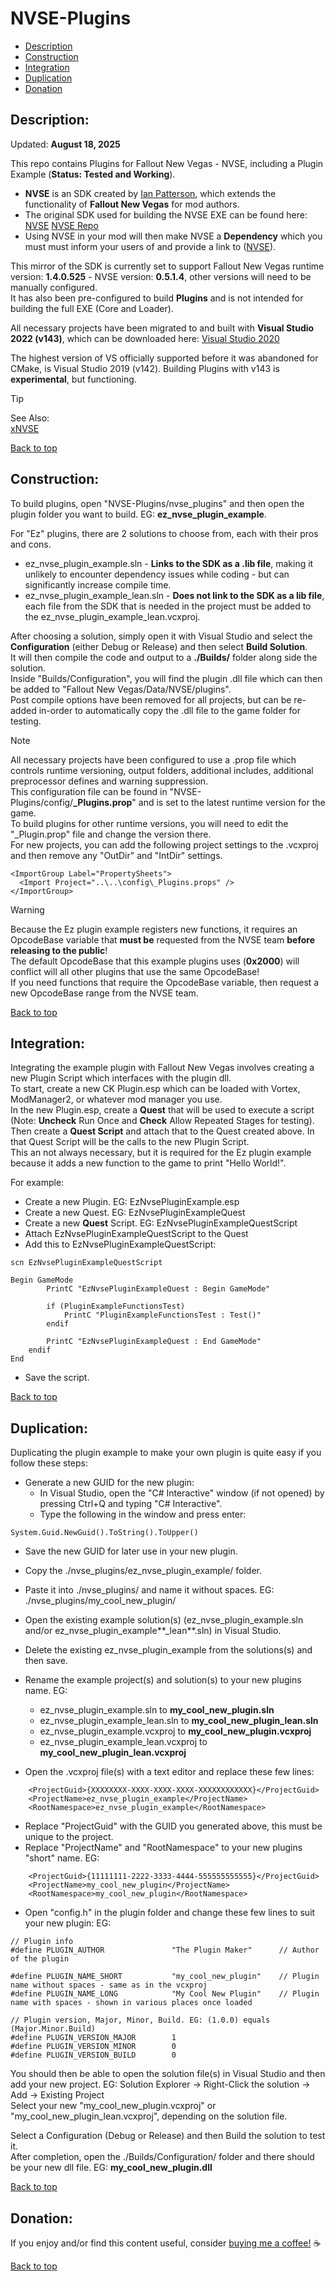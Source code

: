 # NVSE-Plugins  
  
 * [Description](#description)  
 * [Construction](#construction)  
 * [Integration](#integration)  
 * [Duplication](#duplication)  
 * [Donation](#donation)  
  
## Description:  
  
Updated: **August 18, 2025**  
  
This repo contains Plugins for Fallout New Vegas - NVSE, including a Plugin Example (**Status: Tested and Working**).  
  
 * **NVSE** is an SDK created by [Ian Patterson](https://github.com/ianpatt), which extends the functionality of **Fallout New Vegas** for mod authors.  
 * The original SDK used for building the NVSE EXE can be found here: [NVSE](http://nvse.silverlock.org/) [NVSE Repo](https://github.com/ianpatt/nvse)  
 * Using NVSE in your mod will then make NVSE a **Dependency** which you must must inform your users of and provide a link to ([NVSE](https://www.nexusmods.com/newvegas/mods/67883)).  
  
This mirror of the SDK is currently set to support Fallout New Vegas runtime version: **1.4.0.525** - NVSE version: **0.5.1.4**, other versions will need to be manually configured.  
It has also been pre-configured to build **Plugins** and is not intended for building the full EXE (Core and Loader).  
  
All necessary projects have been migrated to and built with **Visual Studio 2022 (v143)**, which can be downloaded here: [Visual Studio 2020](https://visualstudio.microsoft.com/downloads/)  
  
The highest version of VS officially supported before it was abandoned for CMake, is Visual Studio 2019 (v142). Building Plugins with v143 is **experimental**, but functioning.  

  
> [!TIP]  
> See Also:  
> [xNVSE](https://github.com/Ez0n3/xNVSE-Plugins)  

  
[Back to top](#nvse-plugins)  
  
## Construction:  
  
To build plugins, open "NVSE-Plugins/nvse_plugins" and then open the plugin folder you want to build. EG: **ez_nvse_plugin_example**.  
  
For "Ez" plugins, there are 2 solutions to choose from, each with their pros and cons.  
  * ez_nvse_plugin_example.sln - **Links to the SDK as a .lib file**, making it unlikely to encounter dependency issues while coding - but can significantly increase compile time.
  * ez_nvse_plugin_example_lean.sln - **Does not link to the SDK as a lib file**, each file from the SDK that is needed in the project must be added to the ez_nvse_plugin_example_lean.vcxproj.  
  
After choosing a solution, simply open it with Visual Studio and select the **Configuration** (either Debug or Release) and then select **Build Solution**.  
It will then compile the code and output to a **./Builds/** folder along side the solution.  
Inside "Builds/Configuration", you will find the plugin .dll file which can then be added to "Fallout New Vegas/Data/NVSE/plugins".  
Post compile options have been removed for all projects, but can be re-added in-order to automatically copy the .dll file to the game folder for testing.  
  
> [!NOTE]  
> All necessary projects have been configured to use a .prop file which controls runtime versioning, output folders, additional includes, additional preprocessor defines and warning suppression.  
> This configuration file can be found in "NVSE-Plugins/config/**_Plugins.prop**" and is set to the latest runtime version for the game.  
> To build plugins for other runtime versions, you will need to edit the "_Plugin.prop" file and change the version there.  
> For new projects, you can add the following project settings to the .vcxproj and then remove any "OutDir" and "IntDir" settings.  
```
<ImportGroup Label="PropertySheets">  
  <Import Project="..\..\config\_Plugins.props" />  
</ImportGroup>  
```
  
> [!WARNING]
> Because the Ez plugin example registers new functions, it requires an OpcodeBase variable that **must be** requested from the NVSE team **before releasing to the public**!  
> The default OpcodeBase that this example plugins uses (**0x2000**) will conflict will all other plugins that use the same OpcodeBase!  
> If you need functions that require the OpcodeBase variable, then request a new OpcodeBase range from the NVSE team.  
  
[Back to top](#nvse-plugins)  
  
## Integration:  
  
Integrating the example plugin with Fallout New Vegas involves creating a new Plugin Script which interfaces with the plugin dll.  
To start, create a new CK Plugin.esp which can be loaded with Vortex, ModManager2, or whatever mod manager you use.  
In the new Plugin.esp, create a **Quest** that will be used to execute a script (Note: **Uncheck** Run Once and **Check** Allow Repeated Stages for testing).  
Then create a **Quest Script** and attach that to the Quest created above. In that Quest Script will be the calls to the new Plugin Script.  
This an not always necessary, but it is required for the Ez plugin example because it adds a new function to the game to print "Hello World!".  
  
For example:  

 * Create a new Plugin. EG: EzNvsePluginExample.esp  
 * Create a new Quest. EG: EzNvsePluginExampleQuest  
 * Create a new **Quest** Script. EG: EzNvsePluginExampleQuestScript  
 * Attach EzNvsePluginExampleQuestScript to the Quest  
 * Add this to EzNvsePluginExampleQuestScript:  
```
scn EzNvsePluginExampleQuestScript  
  
Begin GameMode  
		PrintC "EzNvsePluginExampleQuest : Begin GameMode"  
  
		if (PluginExampleFunctionsTest)  
			PrintC "PluginExampleFunctionsTest : Test()"  
		endif  
  
		PrintC "EzNvsePluginExampleQuest : End GameMode"  
    endif  
End  
```
 * Save the script.
  
[Back to top](#nvse-plugins)  
  
## Duplication:  
  
Duplicating the plugin example to make your own plugin is quite easy if you follow these steps:  
 * Generate a new GUID for the new plugin:  
   * In Visual Studio, open the "C# Interactive" window (if not opened) by pressing Ctrl+Q and typing "C# Interactive".  
   * Type the following in the window and press enter:  
```
System.Guid.NewGuid().ToString().ToUpper()  
```
  
 * Save the new GUID for later use in your new plugin.  
 * Copy the ./nvse_plugins/ez_nvse_plugin_example/ folder.  
 * Paste it into ./nvse_plugins/ and name it without spaces. EG: ./nvse_plugins/my_cool_new_plugin/  
 * Open the existing example solution(s) (ez_nvse_plugin_example.sln and/or ez_nvse_plugin_example**_lean**.sln) in Visual Studio.  
 * Delete the existing ez_nvse_plugin_example from the solutions(s) and then save.  
 * Rename the example project(s) and solution(s) to your new plugins name. EG:  
   * ez_nvse_plugin_example.sln to **my_cool_new_plugin.sln**  
   * ez_nvse_plugin_example_lean.sln to **my_cool_new_plugin_lean.sln**  
   * ez_nvse_plugin_example.vcxproj to **my_cool_new_plugin.vcxproj**  
   * ez_nvse_plugin_example_lean.vcxproj to **my_cool_new_plugin_lean.vcxproj**  
  
 * Open the .vcxproj file(s) with a text editor and replace these few lines:  
```
    <ProjectGuid>{XXXXXXXX-XXXX-XXXX-XXXX-XXXXXXXXXXXX}</ProjectGuid>  
    <ProjectName>ez_nvse_plugin_example</ProjectName>  
    <RootNamespace>ez_nvse_plugin_example</RootNamespace>  
```
 * Replace "ProjectGuid" with the GUID you generated above, this must be unique to the project.  
 * Replace "ProjectName" and "RootNamespace" to your new plugins "short" name. EG:  
```
    <ProjectGuid>{11111111-2222-3333-4444-555555555555}</ProjectGuid>  
    <ProjectName>my_cool_new_plugin</ProjectName>  
    <RootNamespace>my_cool_new_plugin</RootNamespace>  
```
  
 * Open "config.h" in the plugin folder and change these few lines to suit your new plugin: EG:  
```
// Plugin info  
#define PLUGIN_AUTHOR				"The Plugin Maker"		// Author of the plugin  
  
#define PLUGIN_NAME_SHORT			"my_cool_new_plugin"	// Plugin name without spaces - same as in the vcxproj  
#define PLUGIN_NAME_LONG			"My Cool New Plugin"	// Plugin name with spaces - shown in various places once loaded  
  
// Plugin version, Major, Minor, Build. EG: (1.0.0) equals (Major.Minor.Build)  
#define PLUGIN_VERSION_MAJOR		1  
#define PLUGIN_VERSION_MINOR		0  
#define PLUGIN_VERSION_BUILD		0  
```
  
You should then be able to open the solution file(s) in Visual Studio and then add your new project. EG: Solution Explorer -> Right-Click the solution -> Add -> Existing Project  
Select your new "my_cool_new_plugin.vcxproj" or "my_cool_new_plugin_lean.vcxproj", depending on the solution file.  
  
Select a Configuration (Debug or Release) and then Build the solution to test it.  
After completion, open the ./Builds/Configuration/ folder and there should be your new dll file. EG: **my_cool_new_plugin.dll**  
  
[Back to top](#nvse-plugins)  
  
## Donation:  
  
If you enjoy and/or find this content useful, consider [buying me a coffee!](https://www.paypal.com/donate/?hosted_button_id=757K44LRCMVRW) :coffee:  
  
[Back to top](#nvse-plugins)


